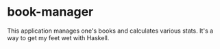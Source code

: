 # book-manager

This application manages one's books and calculates various stats. It's a way to get my feet wet with Haskell.